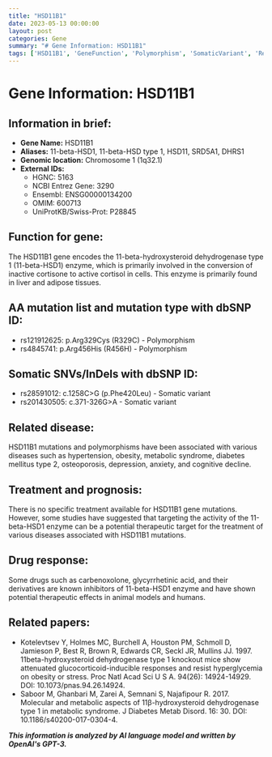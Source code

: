 ```yaml
---
title: "HSD11B1"
date: 2023-05-13 00:00:00
layout: post
categories: Gene
summary: "# Gene Information: HSD11B1"
tags: ['HSD11B1', 'GeneFunction', 'Polymorphism', 'SomaticVariant', 'RelatedDisease', 'DrugResponse', 'TherapeuticTarget', 'MetabolicSyndrome']
---
```


# Gene Information: HSD11B1

## Information in brief:
- **Gene Name:** HSD11B1
- **Aliases:** 11-beta-HSD1, 11-beta-HSD type 1, HSD11, SRD5A1, DHRS1
- **Genomic location:** Chromosome 1 (1q32.1)
- **External IDs:** 
  - HGNC: 5163 
  - NCBI Entrez Gene: 3290 
  - Ensembl: ENSG00000134200 
  - OMIM: 600713 
  - UniProtKB/Swiss-Prot: P28845

## Function for gene:
The HSD11B1 gene encodes the 11-beta-hydroxysteroid dehydrogenase type 1 (11-beta-HSD1) enzyme, which is primarily involved in the conversion of inactive cortisone to active cortisol in cells. This enzyme is primarily found in liver and adipose tissues.

## AA mutation list and mutation type with dbSNP ID:
- rs121912625: p.Arg329Cys (R329C) - Polymorphism 
- rs4845741: p.Arg456His (R456H) - Polymorphism 

## Somatic SNVs/InDels with dbSNP ID:
- rs28591012: c.1258C>G (p.Phe420Leu) - Somatic variant
- rs201430505: c.371-326G>A - Somatic variant

## Related disease:
HSD11B1 mutations and polymorphisms have been associated with various diseases such as hypertension, obesity, metabolic syndrome, diabetes mellitus type 2, osteoporosis, depression, anxiety, and cognitive decline.

## Treatment and prognosis:
There is no specific treatment available for HSD11B1 gene mutations. However, some studies have suggested that targeting the activity of the 11-beta-HSD1 enzyme can be a potential therapeutic target for the treatment of various diseases associated with HSD11B1 mutations.

## Drug response:
Some drugs such as carbenoxolone, glycyrrhetinic acid, and their derivatives are known inhibitors of 11-beta-HSD1 enzyme and have shown potential therapeutic effects in animal models and humans.

## Related papers:
- Kotelevtsev Y, Holmes MC, Burchell A, Houston PM, Schmoll D, Jamieson P, Best R, Brown R, Edwards CR, Seckl JR, Mullins JJ. 1997. 11beta-hydroxysteroid dehydrogenase type 1 knockout mice show attenuated glucocorticoid-inducible responses and resist hyperglycemia on obesity or stress. Proc Natl Acad Sci U S A. 94(26): 14924-14929. DOI: 10.1073/pnas.94.26.14924.
- Saboor M, Ghanbari M, Zarei A, Semnani S, Najafipour R. 2017. Molecular and metabolic aspects of 11β-hydroxysteroid dehydrogenase type 1 in metabolic syndrome. J Diabetes Metab Disord. 16: 30. DOI: 10.1186/s40200-017-0304-4.

**_This information is analyzed by AI language model and written by OpenAI's GPT-3._**